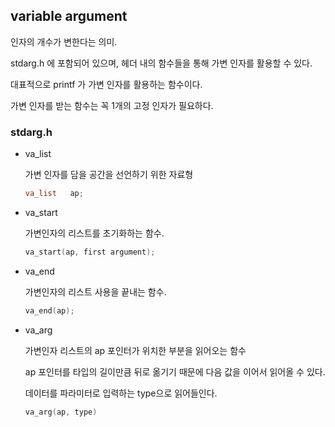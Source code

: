 ## variable argument

인자의 개수가 변한다는 의미.

stdarg.h 에 포함되어 있으며, 헤더 내의 함수들을 통해 가변 인자를 활용할 수 있다.

대표적으로 printf 가 가변 인자를 활용하는 함수이다.

가변 인자를 받는 함수는 꼭 1개의 고정 인자가 필요하다.

### stdarg.h

- va_list

  가변 인자를 담을 공간을 선언하기 위한 자료형

  ```c
  va_list	ap;
  ```

- va_start

  가변인자의 리스트를 초기화하는 함수.

  ```c
  va_start(ap, first argument);
  ```

- va_end

  가변인자의 리스트 사용을 끝내는 함수.

  ```c
  va_end(ap);
  ```

- va_arg

  가변인자 리스트의 ap 포인터가 위치한 부분을 읽어오는 함수

  ap 포인터를 타입의 길이만큼 뒤로 옮기기 때문에 다음 값을 이어서 읽어올 수 있다.

  데이터를 파라미터로 입력하는 type으로 읽어들인다.

  ```c
  va_arg(ap, type)
  ```